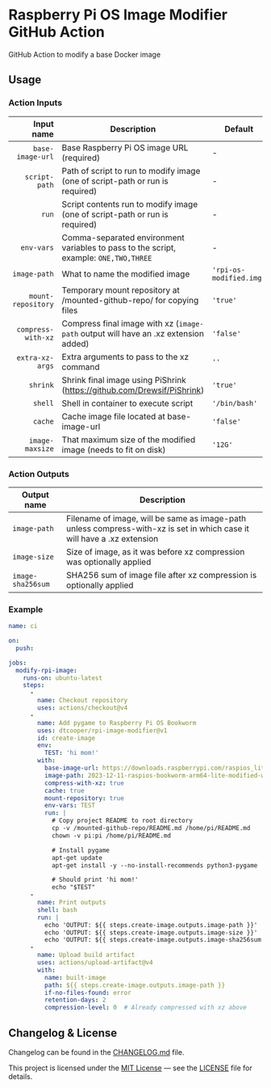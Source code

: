 # Raspberry Pi OS Image Modifier GitHub Action

GitHub Action to modify a base Docker image

## Usage

### Action Inputs

|  Input name        |  Description                                                                          |  Default                |
|-------------------:|---------------------------------------------------------------------------------------|-------------------------|
| `base-image-url`   | Base Raspberry Pi OS image URL (required)                                             | -                       |
| `script-path`      | Path of script to run to modify image (one of script-path or run is required)         | -                       |
| `run`              | Script contents run to modify image (one of script-path or run is required)           | -                       |
| `env-vars`         | Comma-separated environment variables to pass to the script, example: `ONE,TWO,THREE` | -                       |
| `image-path`       | What to name the modified image                                                       | `'rpi-os-modified.img'` |
| `mount-repository` | Temporary mount repository at /mounted-github-repo/ for copying files                 | `'true'`                |
| `compress-with-xz` | Compress final image with xz (`image-path` output will have an .xz extension added)   | `'false'`               |
| `extra-xz-args`    | Extra arguments to pass to the xz command                                             | `''`                    |
| `shrink`           | Shrink final image using PiShrink (<https://github.com/Drewsif/PiShrink>)             | `'true'`                |
| `shell`            | Shell in container to execute script                                                  | `'/bin/bash'`           |
| `cache`            | Cache image file located at base-image-url                                            | `'false'`               |
| `image-maxsize`    | That maximum size of the modified image (needs to fit on disk)                        | `'12G'`                 |


### Action Outputs

| Output name       | Description                                                                                                             |
|------------------ |-------------------------------------------------------------------------------------------------------------------------|
| `image-path`      | Filename of image, will be same as image-path unless compress-with-xz is set in which case it will have a .xz extension |
| `image-size`      | Size of image, as it was before xz compression was optionally applied                                                   |
| `image-sha256sum` | SHA256 sum of image file after xz compression is optionally applied                                                     |

### Example

```yaml
name: ci

on:
  push:

jobs:
  modify-rpi-image:
    runs-on: ubuntu-latest
    steps:
      -
        name: Checkout repository
        uses: actions/checkout@v4
      -
        name: Add pygame to Raspberry Pi OS Bookworm
        uses: dtcooper/rpi-image-modifier@v1
        id: create-image
        env:
          TEST: 'hi mom!'
        with:
          base-image-url: https://downloads.raspberrypi.com/raspios_lite_arm64/images/raspios_lite_arm64-2023-12-11/2023-12-11-raspios-bookworm-arm64-lite.img.xz
          image-path: 2023-12-11-raspios-bookworm-arm64-lite-modified-with-pygame.img
          compress-with-xz: true
          cache: true
          mount-repository: true
          env-vars: TEST
          run: |
            # Copy project README to root directory
            cp -v /mounted-github-repo/README.md /home/pi/README.md
            chown -v pi:pi /home/pi/README.md

            # Install pygame
            apt-get update
            apt-get install -y --no-install-recommends python3-pygame

            # Should print 'hi mom!'
            echo "$TEST"
      -
        name: Print outputs
        shell: bash
        run: |
          echo 'OUTPUT: ${{ steps.create-image.outputs.image-path }}'
          echo 'OUTPUT: ${{ steps.create-image.outputs.image-size }}'
          echo 'OUTPUT: ${{ steps.create-image.outputs.image-sha256sum }}'
      -
        name: Upload build artifact
        uses: actions/upload-artifact@v4
        with:
          name: built-image
          path: ${{ steps.create-image.outputs.image-path }}
          if-no-files-found: error
          retention-days: 2
          compression-level: 0  # Already compressed with xz above
```


## Changelog &amp; License

Changelog can be found in the [CHANGELOG.md](CHANGELOG.md) file.

This project is licensed under the [MIT License](https://opensource.org/licenses/MIT)
&mdash; see the [LICENSE](LICENSE) file for details.
